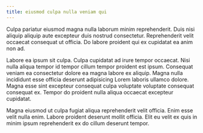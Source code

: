 ```yaml
---
title: eiusmod culpa nulla veniam qui
---
```


Culpa pariatur eiusmod magna nulla laborum minim reprehenderit. Duis nisi aliquip aliquip aute excepteur duis nostrud consectetur. Reprehenderit velit occaecat consequat ut officia. Do labore proident qui ex cupidatat ea anim non ad.

Labore ea ipsum sit culpa. Culpa cupidatat ad irure tempor occaecat. Nisi nulla aliqua tempor id tempor cillum tempor proident est ipsum. Consequat veniam ea consectetur dolore ea magna labore ex aliquip. Magna nulla incididunt esse officia deserunt adipisicing Lorem laboris ullamco dolore. Magna esse sint excepteur consequat culpa voluptate voluptate consequat consequat ex. Tempor do proident nulla aliqua occaecat excepteur cupidatat.

Magna eiusmod ut culpa fugiat aliqua reprehenderit velit officia. Enim esse velit nulla enim. Labore proident deserunt mollit officia. Elit eu velit ex quis in minim ipsum reprehenderit ex do cillum deserunt tempor.